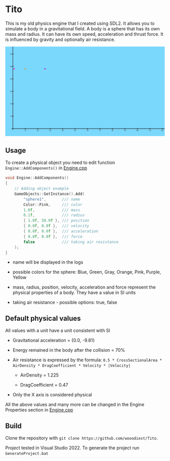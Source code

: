 
# Tito

This is my old physics engine that I created using SDL2. It allows you to simulate a body in a gravitational field. A body is a sphere that has its own mass and radius. It can have its own speed, acceleration and thrust force. It is influenced by gravity and optionally air resistance.

![App Icon](Assetes/Tito.gif)


## Usage
To create a physical object you need to edit function `Engine::AddComponents()` in [Engine.cpp](Tito/src/Core/Engine.cpp)


```cpp
void Engine::AddComponents()
{
	// Adding object example
	GameObjects::GetInstance().Add(
		"sphere1",       /// name
		Color::Pink,	 /// color
		1.0f,            /// mass
		0.1f,            /// radius
		{ 1.0f, 50.0f }, /// position
		{ 0.0f, 0.0f },  /// velocity
		{ 0.0f, 0.0f },  /// acceleration
		{ 0.0f, 0.0f },  /// force
		false	         /// taking air resistance
	);
}
```
- name will be displayed in the logs

- possible colors for the sphere: Blue, Green, Gray, Orange, Pink, Purple, Yellow

- mass, radius, position, velocity, acceleration and force represent the physical properties of a body. They have a value in SI units

- taking air resistance - possible options: true, false

## Default physical values
All values with a unit have a unit consistent with SI

- Gravitational acceleration = {0.0, -9.81}
- Energy remained in the body after the collision = 70%
- Air resistance is expressed by the formula: `0.5 * CrossSectionalArea * AirDensity * DragCoefficient * Velocity * |Velocity|`
  
  	- AirDensity = 1.225
  
  	- DragCoefficient = 0.47
- Only the X axis is considered physical

All the above values and many more can be changed in the Engine Properties section in [Engine.cpp](Tito/src/Core/Engine.cpp)
## Build

Clone the repository with `git clone https://github.com/wooodiest/Tito`.

Project tested in Visual Studio 2022. To generate the project run `GenerateProject.bat`

